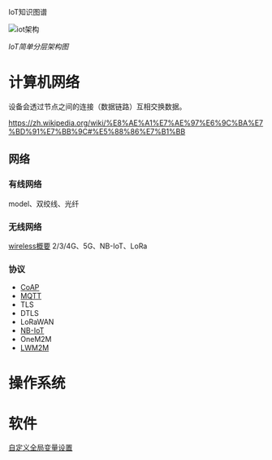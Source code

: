IoT知识图谱



![iot架构](../../assets/img/2022/01/iot-struct.png)

*IoT简单分层架构图*

# 计算机网络

设备会透过节点之间的连接（数据链路）互相交换数据。

https://zh.wikipedia.org/wiki/%E8%AE%A1%E7%AE%97%E6%9C%BA%E7%BD%91%E7%BB%9C#%E5%88%86%E7%B1%BB

## 网络

### 有线网络
model、双绞线、光纤

### 无线网络

[wireless概要](./01/wireless-network)
2/3/4G、5G、NB-IoT、LoRa


### 协议

- [CoAP](./01/iot-co-ap-protocol)
- [MQTT](./01/mqtt)
- TLS
- DTLS
- LoRaWAN
- [NB-IoT](./01/nb-iot)
- OneM2M
- [LWM2M](./01/lwm2m)


# 操作系统




# 软件

[自定义全局变量设置](./01/global-shell-set)